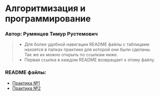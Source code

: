 # Алгоритмизация и программирование  
### Автор: Румянцев Тимур Рустемович  

> - Для более удобной навигации README файлы с таблицами нахоятся в папках практики для которой они были сделаны. Так же их можно открыть по ссылкам ниже.  
> - Первая ссылка в каждом README возвращает к этому файлу.

### README файлы:
- [Практика №1](https://github.com/Teru3301/KFU/blob/main/Contest-2023-09-12/README.md)
- [Практика №2](https://github.com/Teru3301/KFU/blob/main/Contest-2023-09-19/README.md)
